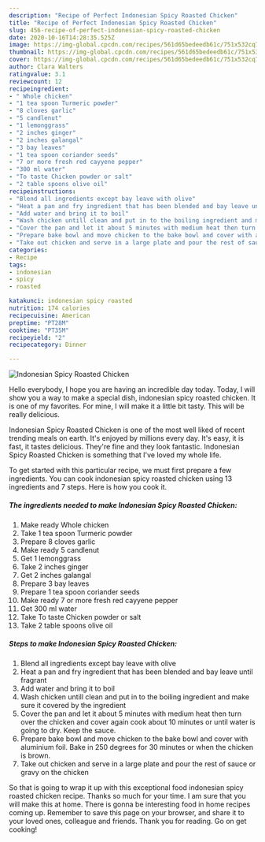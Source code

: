 ```yaml
---
description: "Recipe of Perfect Indonesian Spicy Roasted Chicken"
title: "Recipe of Perfect Indonesian Spicy Roasted Chicken"
slug: 456-recipe-of-perfect-indonesian-spicy-roasted-chicken
date: 2020-10-16T14:28:35.525Z
image: https://img-global.cpcdn.com/recipes/561d65bedeedb61c/751x532cq70/indonesian-spicy-roasted-chicken-recipe-main-photo.jpg
thumbnail: https://img-global.cpcdn.com/recipes/561d65bedeedb61c/751x532cq70/indonesian-spicy-roasted-chicken-recipe-main-photo.jpg
cover: https://img-global.cpcdn.com/recipes/561d65bedeedb61c/751x532cq70/indonesian-spicy-roasted-chicken-recipe-main-photo.jpg
author: Clara Walters
ratingvalue: 3.1
reviewcount: 12
recipeingredient:
- " Whole chicken"
- "1 tea spoon Turmeric powder"
- "8 cloves garlic"
- "5 candlenut"
- "1 lemonggrass"
- "2 inches ginger"
- "2 inches galangal"
- "3 bay leaves"
- "1 tea spoon coriander seeds"
- "7 or more fresh red cayyene pepper"
- "300 ml water"
- "To taste Chicken powder or salt"
- "2 table spoons olive oil"
recipeinstructions:
- "Blend all ingredients except bay leave with olive"
- "Heat a pan and fry ingredient that has been blended and bay leave until fragrant"
- "Add water and bring it to boil"
- "Wash chicken untill clean and put in to the boiling ingredient and make sure it covered by the ingredient"
- "Cover the pan and let it about 5 minutes with medium heat then turn over the chicken and cover again cook about 10 minutes or until water is going to dry. Keep the sauce."
- "Prepare bake bowl and move chicken to the bake bowl and cover with aluminium foil. Bake in 250 degrees for 30 minutes or when the chicken is brown."
- "Take out chicken and serve in a large plate and pour the rest of sauce or gravy on the chicken"
categories:
- Recipe
tags:
- indonesian
- spicy
- roasted

katakunci: indonesian spicy roasted 
nutrition: 174 calories
recipecuisine: American
preptime: "PT28M"
cooktime: "PT35M"
recipeyield: "2"
recipecategory: Dinner

---
```



![Indonesian Spicy Roasted Chicken](https://img-global.cpcdn.com/recipes/561d65bedeedb61c/751x532cq70/indonesian-spicy-roasted-chicken-recipe-main-photo.jpg)

Hello everybody, I hope you are having an incredible day today. Today, I will show you a way to make a special dish, indonesian spicy roasted chicken. It is one of my favorites. For mine, I will make it a little bit tasty. This will be really delicious.

Indonesian Spicy Roasted Chicken is one of the most well liked of recent trending meals on earth. It's enjoyed by millions every day. It's easy, it is fast, it tastes delicious. They're fine and they look fantastic. Indonesian Spicy Roasted Chicken is something that I've loved my whole life.




To get started with this particular recipe, we must first prepare a few ingredients. You can cook indonesian spicy roasted chicken using 13 ingredients and 7 steps. Here is how you cook it.

<!--inarticleads1-->

##### The ingredients needed to make Indonesian Spicy Roasted Chicken:

1. Make ready  Whole chicken
1. Take 1 tea spoon Turmeric powder
1. Prepare 8 cloves garlic
1. Make ready 5 candlenut
1. Get 1 lemonggrass
1. Take 2 inches ginger
1. Get 2 inches galangal
1. Prepare 3 bay leaves
1. Prepare 1 tea spoon coriander seeds
1. Make ready 7 or more fresh red cayyene pepper
1. Get 300 ml water
1. Take To taste Chicken powder or salt
1. Take 2 table spoons olive oil




<!--inarticleads2-->

##### Steps to make Indonesian Spicy Roasted Chicken:

1. Blend all ingredients except bay leave with olive
1. Heat a pan and fry ingredient that has been blended and bay leave until fragrant
1. Add water and bring it to boil
1. Wash chicken untill clean and put in to the boiling ingredient and make sure it covered by the ingredient
1. Cover the pan and let it about 5 minutes with medium heat then turn over the chicken and cover again cook about 10 minutes or until water is going to dry. Keep the sauce.
1. Prepare bake bowl and move chicken to the bake bowl and cover with aluminium foil. Bake in 250 degrees for 30 minutes or when the chicken is brown.
1. Take out chicken and serve in a large plate and pour the rest of sauce or gravy on the chicken




So that is going to wrap it up with this exceptional food indonesian spicy roasted chicken recipe. Thanks so much for your time. I am sure that you will make this at home. There is gonna be interesting food in home recipes coming up. Remember to save this page on your browser, and share it to your loved ones, colleague and friends. Thank you for reading. Go on get cooking!
